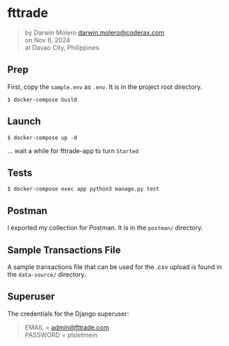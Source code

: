 fttrade
=======

> by Darwin Molero <darwin.molero@coderax.com>  
on Nov 6, 2024  
at Davao City, Philippines


Prep
----

First, copy the `sample.env` as `.env`. It is in the project root directory.

    $ docker-compose build


Launch
------

    $ docker-compose up -d

... wait a while for fttrade-app to turn `Started`


Tests
-----

    $ docker-compose exec app python3 manage.py test


Postman
-------

I exported my collection for Postman. It is in the `postman/` directory.


Sample Transactions File
------------------------

A sample transactions file that can be used for the .csv upload
is found in the `data-source/` directory.


Superuser
---------

The credentials for the Django superuser:

> EMAIL = admin@fttrade.com  
PASSWORD = plsletmein

